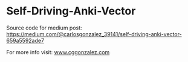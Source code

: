 # Self-Driving-Anki-Vector
Source code for medium post: https://medium.com/@carlosgonzalez_39141/self-driving-anki-vector-659a5592ade7

For more info visit: www.cggonzalez.com
